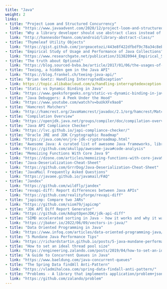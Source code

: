 ```yaml
---
title: "Java"
weight: 2
links:
- title: "Project Loom and Structured Concurrency"
  link: "https://www.javaadvent.com/2020/12/project-loom-and-structured-concurrency.html"
- title: "Why a library developer should use abstract class instead of interface"
  link: "http://hannesdorfmann.com/android/library-abstract-class/"
- title: "Thymeleaf Utility Objects"
  link: "https://gist.github.com/jorgeacetozi/443e8f422dfbdf9c78a34c8eb25d5693"
- title: "Empirical Study of Usage and Performance of Java Collections"
  link: "https://www.researchgate.net/publication/313820944_Empirical_Study_of_Usage_and_Performance_of_Java_Collections"
- title: "The truth about Optional"
  link: "https://blog.sourced-bvba.be/article/2017/01/06/the-usages-of-optional"
- title: "Teeing, a hidden gem in the Java API"
  link: "https://blog.frankel.ch/teeing-java-api/"
- title: "Brian Goetz: Handling InterruptedException"
  link: https://topic.alibabacloud.com/a/handling-interruptedexception-brian-goetz_8_8_31503524.html
- title: "Static vs Dynamic Binding in Java"
  link: "https://www.geeksforgeeks.org/static-vs-dynamic-binding-in-java/"
- title: "Java Debuggers: A Peek Under the Hood"
  link: "https://www.youtube.com/watch?v=buUkXFx9ao8"
- title: "Hamcrest Matchers"
  link: "http://hamcrest.org/JavaHamcrest/javadoc/2.1/org/hamcrest/Matchers.html"
- title: "Compilation Overview"
  link: "https://openjdk.java.net/groups/compiler/doc/compilation-overview/index.html"
- title: "Java API Compliance Checker"
  link: "https://lvc.github.io/japi-compliance-checker/"
- title: "Oracle JRE and JDK Cryptographic Roadmap"
  link: "https://java.com/en/jre-jdk-cryptoroadmap.html"
- title: "Awesome Java: A curated list of awesome Java frameworks, libraries and software."
  link: "https://github.com/akullpp/awesome-java#code-analysis"
- title: "Memoizing Functions With Core Java 9"
  link: "https://dzone.com/articles/memoizing-functions-with-core-java9"
- title: "Java-Deserialization-Cheat-Sheet"
  link: "https://github.com/GrrrDog/Java-Deserialization-Cheat-Sheet"
- title: "JavaMail Frequently Asked Questions"
  link: "https://javaee.github.io/javamail/FAQ"
- title: "Jandex"
  link: "https://github.com/wildfly/jandex"
- title: "revapi-diff: Report differences between Java APIs"
  link: "https://github.com/realityforge/revapi-diff"
- title: "japicmp: Compare two JARs"
  link: "https://github.com/siom79/japicmp"
- title: "JDK API Diff Report Generator"
  link: "https://github.com/AdoptOpenJDK/jdk-api-diff"
- title: "SIMD accelerated sorting in Java - how it works and why it was 3x faster"
  link: "https://jbaker.io/2022/06/09/vectors-in-java/"
- title: "Data Oriented Programming in Java"
  link: "https://www.infoq.com/articles/data-oriented-programming-java/"
- title: "5 Mundane Java Performance Tips"
  link: "https://richardstartin.github.io/posts/5-java-mundane-performance-tricks"
- title: "How to set an ideal thread pool size"
  link: "https://engineering.zalando.com/posts/2019/04/how-to-set-an-ideal-thread-pool-size.html"
- title: "A Guide to Concurrent Queues in Java"
  link: "https://www.baeldung.com/java-concurrent-queues"
- title: "The Spring Data findAll Anti-Pattern"
  link: "https://vladmihalcea.com/spring-data-findall-anti-pattern/"
- title: "Problems - A library that implements application/problem+json"
  link: "https://github.com/zalando/problem"
---
```

